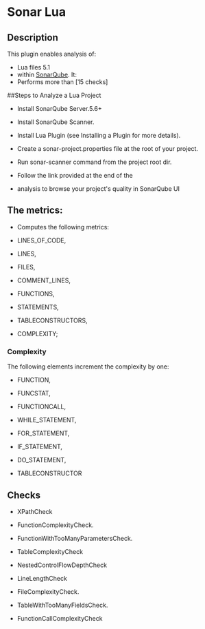 Sonar Lua
==========

## Description
This plugin enables analysis of:
 * Lua files 5.1
 * within [SonarQube](http://www.sonarqube.org). It:
 * Performs more than [15 checks]

 
##Steps to Analyze a Lua Project

* Install SonarQube Server.5.6+

* Install SonarQube Scanner.

* Install Lua Plugin (see Installing a Plugin for more details).

* Create a sonar-project.properties file at the root of your project.

* Run sonar-scanner command from the project root dir.

* Follow the link provided at the end of the 
* analysis to browse your project's quality in SonarQube UI


## The metrics:
 * Computes the following metrics: 
 
  * LINES_OF_CODE,
  
  * LINES,
  
  * FILES,
  
  * COMMENT_LINES,
  
  * FUNCTIONS,
  
  * STATEMENTS,
  
  * TABLECONSTRUCTORS,
  
  * COMPLEXITY;

### Complexity
The following elements increment the complexity by one:

 * FUNCTION,
 
 * FUNCSTAT,  
 
 * FUNCTIONCALL,
 
 * WHILE_STATEMENT,
 
 * FOR_STATEMENT,
 
 * IF_STATEMENT,
 
 * DO_STATEMENT,
 
 * TABLECONSTRUCTOR
       
## Checks

 * XPathCheck

 * FunctionComplexityCheck.

 * FunctionWithTooManyParametersCheck.

 * TableComplexityCheck

 * NestedControlFlowDepthCheck

 * LineLengthCheck

 * FileComplexityCheck.

 * TableWithTooManyFieldsCheck.

 * FunctionCallComplexityCheck


